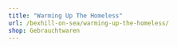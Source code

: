 ```yaml
---
title: "Warming Up The Homeless"
url: /bexhill-on-sea/warming-up-the-homeless/
shop: Gebrauchtwaren
---
```

